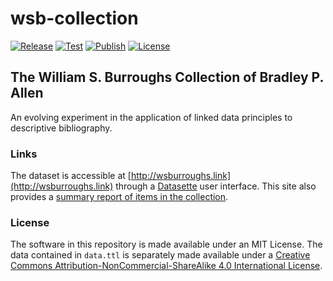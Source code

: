 # wsb-collection
[![Release](https://img.shields.io/github/release-date-pre/bradleypallen/wsb-collection)](https://github.com/bradleypallen/wsb-collection/releases)
[![Test](https://github.com/bradleypallen/wsb-collection/actions/workflows/test.yml/badge.svg)](https://github.com/bradleypallen/wsb-collection/actions/workflows/test.yml)
[![Publish](https://github.com/bradleypallen/wsb-collection/actions/workflows/publish.yml/badge.svg)](https://github.com/bradleypallen/wsb-collection/actions/workflows/publish.yml)
[![License](https://img.shields.io/github/license/bradleypallen/wsb-collection)](https://github.com/bradleypallen/wsb-collection/blob/main/LICENSE)

## The William S. Burroughs Collection of Bradley P. Allen
An evolving experiment in the application of linked data principles to descriptive bibliography.

### Links
The dataset is accessible at [http://wsburroughs.link](http://wsburroughs.link) through a [Datasette](https://datasette.io) user interface.
This site also provides a [summary report of items in the collection](http://wsburroughs.link/item-summary-report/).

### License
The software in this repository is made available under an MIT License. The data contained in `data.ttl` is separately made available under a
[Creative Commons Attribution-NonCommercial-ShareAlike 4.0 International License](https://creativecommons.org/licenses/by-nc-sa/4.0/).
